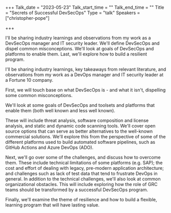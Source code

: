 +++
Talk_date = "2023-05-23"
Talk_start_time = ""
Talk_end_time = ""
Title = "Secrets of Successful DevSecOps"
Type = "talk"
Speakers = ["christopher-pope"]

+++

I'll be sharing industry learnings and observations from my work as a DevSecOps manager and IT security leader. We'll define DevSecOps and dispel common misconceptions. We'll look at goals of DevSecOps and platforms to enable them. Last, we'll explore how to build a resilient program.

I'll be sharing industry learnings, key takeaways from relevant literature, and observations from my work as a DevOps manager and IT security leader at a Fortune 10 company.

First, we will touch base on what DevSecOps is - and what it isn't, dispelling some common misconceptions.

We'll look at some goals of DevSecOps and toolsets and platforms that enable them (both well known and less well known).

These will include threat analysis, software composition and license analysis, and static and dynamic code scanning tools.  We'll cover open source options that can serve as better alternatives to the well-known commercial solutions. We'll explore this from the perspective of some of the different platforms used to build automated software pipelines, such as GitHub Actions and Azure DevOps (ADO).

Next, we'll go over some of the challenges, and discuss how to overcome them.  These include technical limitations of some platforms (e.g. SAP); the cost and effort of dealing with legacy, pre-modern application architecture; and challenges such as lack of test data that tend to frustrate DevOps in general.  In addition to the technical challenges, we'll also look at common organizational obstacles.  This will include exploring how the role of GRC teams should be transformed by a successful DevSecOps program.

Finally, we'll examine the theme of resilience and how to build a flexible, learning program that will have lasting value. 

